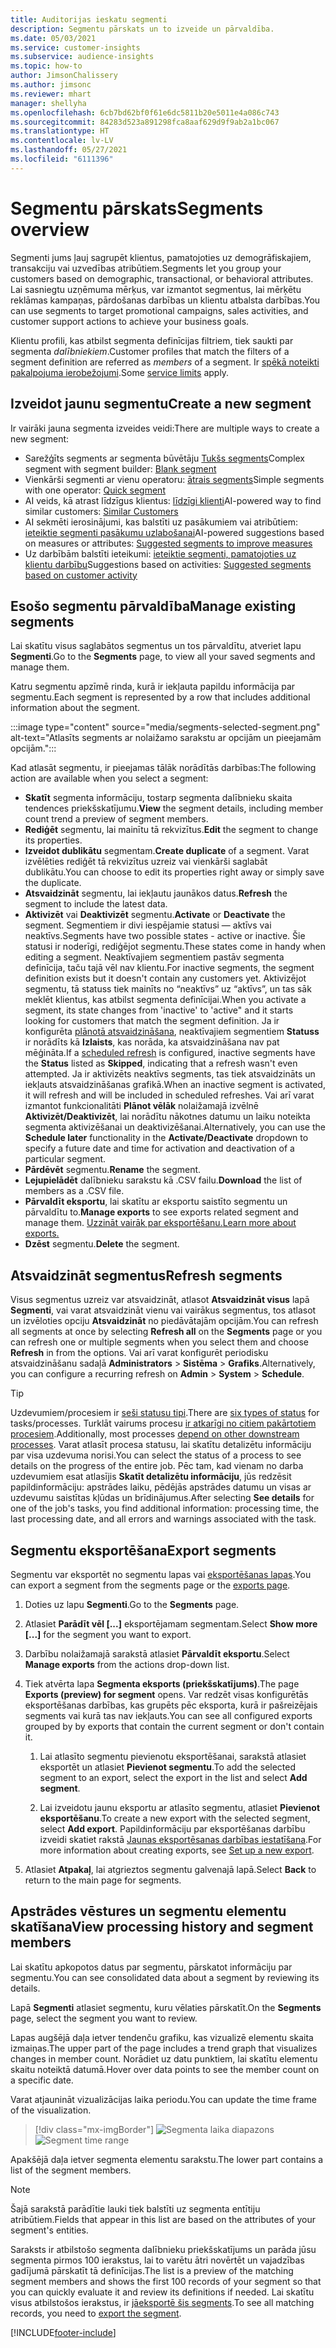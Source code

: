 ```yaml
---
title: Auditorijas ieskatu segmenti
description: Segmentu pārskats un to izveide un pārvaldība.
ms.date: 05/03/2021
ms.service: customer-insights
ms.subservice: audience-insights
ms.topic: how-to
author: JimsonChalissery
ms.author: jimsonc
ms.reviewer: mhart
manager: shellyha
ms.openlocfilehash: 6cb7bd62bf0f61e6dc5811b20e5011e4a086c743
ms.sourcegitcommit: 84283d523a891298fca8aaf629d9f9ab2a1bc067
ms.translationtype: HT
ms.contentlocale: lv-LV
ms.lasthandoff: 05/27/2021
ms.locfileid: "6111396"
---
```

# <a name="segments-overview"></a><span data-ttu-id="d04a6-103">Segmentu pārskats</span><span class="sxs-lookup"><span data-stu-id="d04a6-103">Segments overview</span></span>

<span data-ttu-id="d04a6-104">Segmenti jums ļauj sagrupēt klientus, pamatojoties uz demogrāfiskajiem, transakciju vai uzvedības atribūtiem.</span><span class="sxs-lookup"><span data-stu-id="d04a6-104">Segments let you group your customers based on demographic, transactional, or behavioral attributes.</span></span> <span data-ttu-id="d04a6-105">Lai sasniegtu uzņēmuma mērķus, var izmantot segmentus, lai mērķētu reklāmas kampaņas, pārdošanas darbības un klientu atbalsta darbības.</span><span class="sxs-lookup"><span data-stu-id="d04a6-105">You can use segments to target promotional campaigns, sales activities, and customer support actions to achieve your business goals.</span></span>

<span data-ttu-id="d04a6-106">Klientu profili, kas atbilst segmenta definīcijas filtriem, tiek saukti par segmenta *dalībniekiem*.</span><span class="sxs-lookup"><span data-stu-id="d04a6-106">Customer profiles that match the filters of a segment definition are referred as *members* of a segment.</span></span> <span data-ttu-id="d04a6-107">Ir [spēkā noteikti pakalpojuma ierobežojumi](service-limits.md).</span><span class="sxs-lookup"><span data-stu-id="d04a6-107">Some [service limits](service-limits.md) apply.</span></span>

## <a name="create-a-new-segment"></a><span data-ttu-id="d04a6-108">Izveidot jaunu segmentu</span><span class="sxs-lookup"><span data-stu-id="d04a6-108">Create a new segment</span></span>

<span data-ttu-id="d04a6-109">Ir vairāki jauna segmenta izveides veidi:</span><span class="sxs-lookup"><span data-stu-id="d04a6-109">There are multiple ways to create a new segment:</span></span> 

- <span data-ttu-id="d04a6-110">Sarežģīts segments ar segmenta būvētāju [Tukšs segments](segment-builder.md#create-a-new-segment)</span><span class="sxs-lookup"><span data-stu-id="d04a6-110">Complex segment with segment builder: [Blank segment](segment-builder.md#create-a-new-segment)</span></span>
- <span data-ttu-id="d04a6-111">Vienkārši segmenti ar vienu operatoru: [ātrais segments](segment-builder.md#quick-segments)</span><span class="sxs-lookup"><span data-stu-id="d04a6-111">Simple segments with one operator: [Quick segment](segment-builder.md#quick-segments)</span></span>
- <span data-ttu-id="d04a6-112">AI veids, kā atrast līdzīgus klientus: [līdzīgi klienti](find-similar-customer-segments.md)</span><span class="sxs-lookup"><span data-stu-id="d04a6-112">AI-powered way to find similar customers: [Similar Customers](find-similar-customer-segments.md)</span></span>
- <span data-ttu-id="d04a6-113">AI sekmēti ierosinājumi, kas balstīti uz pasākumiem vai atribūtiem: [ieteiktie segmenti pasākumu uzlabošanai](suggested-segments.md)</span><span class="sxs-lookup"><span data-stu-id="d04a6-113">AI-powered suggestions based on measures or attributes: [Suggested segments to improve measures](suggested-segments.md)</span></span>
- <span data-ttu-id="d04a6-114">Uz darbībām balstīti ieteikumi: [ieteiktie segmenti, pamatojoties uz klientu darbību](suggested-segments-activity.md)</span><span class="sxs-lookup"><span data-stu-id="d04a6-114">Suggestions based on activities: [Suggested segments based on customer activity](suggested-segments-activity.md)</span></span>

## <a name="manage-existing-segments"></a><span data-ttu-id="d04a6-115">Esošo segmentu pārvaldība</span><span class="sxs-lookup"><span data-stu-id="d04a6-115">Manage existing segments</span></span>

<span data-ttu-id="d04a6-116">Lai skatītu visus saglabātos segmentus un tos pārvaldītu, atveriet lapu **Segmenti**.</span><span class="sxs-lookup"><span data-stu-id="d04a6-116">Go to the **Segments** page, to view all your saved segments and manage them.</span></span>

<span data-ttu-id="d04a6-117">Katru segmentu apzīmē rinda, kurā ir iekļauta papildu informācija par segmentu.</span><span class="sxs-lookup"><span data-stu-id="d04a6-117">Each segment is represented by a row that includes additional information about the segment.</span></span>

:::image type="content" source="media/segments-selected-segment.png" alt-text="Atlasīts segments ar nolaižamo sarakstu ar opcijām un pieejamām opcijām.":::

<span data-ttu-id="d04a6-119">Kad atlasāt segmentu, ir pieejamas tālāk norādītās darbības:</span><span class="sxs-lookup"><span data-stu-id="d04a6-119">The following action are available when you select a segment:</span></span>

- <span data-ttu-id="d04a6-120">**Skatīt** segmenta informāciju, tostarp segmenta dalībnieku skaita tendences priekšskatījumu.</span><span class="sxs-lookup"><span data-stu-id="d04a6-120">**View** the segment details, including member count trend a preview of segment members.</span></span>
- <span data-ttu-id="d04a6-121">**Rediģēt** segmentu, lai mainītu tā rekvizītus.</span><span class="sxs-lookup"><span data-stu-id="d04a6-121">**Edit** the segment to change its properties.</span></span>
- <span data-ttu-id="d04a6-122">**Izveidot dublikātu** segmentam.</span><span class="sxs-lookup"><span data-stu-id="d04a6-122">**Create duplicate** of a segment.</span></span> <span data-ttu-id="d04a6-123">Varat izvēlēties rediģēt tā rekvizītus uzreiz vai vienkārši saglabāt dublikātu.</span><span class="sxs-lookup"><span data-stu-id="d04a6-123">You can choose to edit its properties right away or simply save the duplicate.</span></span>
- <span data-ttu-id="d04a6-124">**Atsvaidzināt** segmentu, lai iekļautu jaunākos datus.</span><span class="sxs-lookup"><span data-stu-id="d04a6-124">**Refresh** the segment to include the latest data.</span></span>
- <span data-ttu-id="d04a6-125">**Aktivizēt** vai **Deaktivizēt** segmentu.</span><span class="sxs-lookup"><span data-stu-id="d04a6-125">**Activate** or **Deactivate** the segment.</span></span> <span data-ttu-id="d04a6-126">Segmentiem ir divi iespējamie statusi — aktīvs vai neaktīvs.</span><span class="sxs-lookup"><span data-stu-id="d04a6-126">Segments have two possible states - active or inactive.</span></span> <span data-ttu-id="d04a6-127">Šie statusi ir noderīgi, rediģējot segmentu.</span><span class="sxs-lookup"><span data-stu-id="d04a6-127">These states come in handy when editing a segment.</span></span> <span data-ttu-id="d04a6-128">Neaktīvajiem segmentiem pastāv segmenta definīcija, taču tajā vēl nav klientu.</span><span class="sxs-lookup"><span data-stu-id="d04a6-128">For inactive segments, the segment definition exists but it doesn't contain any customers yet.</span></span> <span data-ttu-id="d04a6-129">Aktivizējot segmentu, tā statuss tiek mainīts no “neaktīvs” uz “aktīvs”, un tas sāk meklēt klientus, kas atbilst segmenta definīcijai.</span><span class="sxs-lookup"><span data-stu-id="d04a6-129">When you activate a segment, its state changes from 'inactive' to 'active" and it starts looking for customers that match the segment definition.</span></span> <span data-ttu-id="d04a6-130">Ja ir konfigurēta [plānotā atsvaidzināšana](system.md#schedule-tab), neaktīvajiem segmentiem **Statuss** ir norādīts kā **Izlaists**, kas norāda, ka atsvaidzināšana nav pat mēģināta.</span><span class="sxs-lookup"><span data-stu-id="d04a6-130">If a [scheduled refresh](system.md#schedule-tab) is configured, inactive segments have the **Status** listed as **Skipped**, indicating that a refresh wasn't even attempted.</span></span> <span data-ttu-id="d04a6-131">Ja ir aktivizēts neaktīvs segments, tas tiek atsvaidzināts un iekļauts atsvaidzināšanas grafikā.</span><span class="sxs-lookup"><span data-stu-id="d04a6-131">When an inactive segment is activated, it will refresh and will be included in scheduled refreshes.</span></span>
  <span data-ttu-id="d04a6-132">Vai arī varat izmantot funkcionalitāti **Plānot vēlāk** nolaižamajā izvēlnē **Aktivizēt/Deaktivizēt**, lai norādītu nākotnes datumu un laiku noteikta segmenta aktivizēšanai un deaktivizēšanai.</span><span class="sxs-lookup"><span data-stu-id="d04a6-132">Alternatively, you can use the **Schedule later** functionality in the **Activate/Deactivate** dropdown to specify a future date and time for activation and deactivation of a particular segment.</span></span>
- <span data-ttu-id="d04a6-133">**Pārdēvēt** segmentu.</span><span class="sxs-lookup"><span data-stu-id="d04a6-133">**Rename** the segment.</span></span>
- <span data-ttu-id="d04a6-134">**Lejupielādēt** dalībnieku sarakstu kā .CSV failu.</span><span class="sxs-lookup"><span data-stu-id="d04a6-134">**Download** the list of members as a .CSV file.</span></span>
- <span data-ttu-id="d04a6-135">**Pārvaldīt eksportu**, lai skatītu ar eksportu saistīto segmentu un pārvaldītu to.</span><span class="sxs-lookup"><span data-stu-id="d04a6-135">**Manage exports** to see exports related segment and manage them.</span></span> [<span data-ttu-id="d04a6-136">Uzzināt vairāk par eksportēšanu.</span><span class="sxs-lookup"><span data-stu-id="d04a6-136">Learn more about exports.</span></span>](export-destinations.md)
- <span data-ttu-id="d04a6-137">**Dzēst** segmentu.</span><span class="sxs-lookup"><span data-stu-id="d04a6-137">**Delete** the segment.</span></span>

## <a name="refresh-segments"></a><span data-ttu-id="d04a6-138">Atsvaidzināt segmentus</span><span class="sxs-lookup"><span data-stu-id="d04a6-138">Refresh segments</span></span>

<span data-ttu-id="d04a6-139">Visus segmentus uzreiz var atsvaidzināt, atlasot **Atsvaidzināt visus** lapā **Segmenti**, vai varat atsvaidzināt vienu vai vairākus segmentus, tos atlasot un izvēloties opciju **Atsvaidzināt** no piedāvātajām opcijām.</span><span class="sxs-lookup"><span data-stu-id="d04a6-139">You can refresh all segments at once by selecting **Refresh all** on the **Segments** page or you can refresh one or multiple segments when you select them and choose **Refresh** in from the options.</span></span> <span data-ttu-id="d04a6-140">Vai arī varat konfigurēt periodisku atsvaidzināšanu sadaļā **Administrators** > **Sistēma** > **Grafiks**.</span><span class="sxs-lookup"><span data-stu-id="d04a6-140">Alternatively, you can configure a recurring refresh on **Admin** > **System** > **Schedule**.</span></span>

> [!TIP]
> <span data-ttu-id="d04a6-141">Uzdevumiem/procesiem ir [seši statusu tipi](system.md#status-types).</span><span class="sxs-lookup"><span data-stu-id="d04a6-141">There are [six types of status](system.md#status-types) for tasks/processes.</span></span> <span data-ttu-id="d04a6-142">Turklāt vairums procesu [ir atkarīgi no citiem pakārtotiem procesiem](system.md#refresh-policies).</span><span class="sxs-lookup"><span data-stu-id="d04a6-142">Additionally, most processes [depend on other downstream processes](system.md#refresh-policies).</span></span> <span data-ttu-id="d04a6-143">Varat atlasīt procesa statusu, lai skatītu detalizētu informāciju par visa uzdevuma norisi.</span><span class="sxs-lookup"><span data-stu-id="d04a6-143">You can select the status of a process to see details on the progress of the entire job.</span></span> <span data-ttu-id="d04a6-144">Pēc tam, kad vienam no darba uzdevumiem esat atlasījis **Skatīt detalizētu informāciju**, jūs redzēsit papildinformāciju: apstrādes laiku, pēdējās apstrādes datumu un visas ar uzdevumu saistītas kļūdas un brīdinājumus.</span><span class="sxs-lookup"><span data-stu-id="d04a6-144">After selecting **See details** for one of the job's tasks, you find additional information: processing time, the last processing date, and all errors and warnings associated with the task.</span></span>

## <a name="export-segments"></a><span data-ttu-id="d04a6-145">Segmentu eksportēšana</span><span class="sxs-lookup"><span data-stu-id="d04a6-145">Export segments</span></span>

<span data-ttu-id="d04a6-146">Segmentu var eksportēt no segmentu lapas vai [eksportēšanas lapas](export-destinations.md).</span><span class="sxs-lookup"><span data-stu-id="d04a6-146">You can export a segment from the segments page or the [exports page](export-destinations.md).</span></span> 

1. <span data-ttu-id="d04a6-147">Doties uz lapu **Segmenti**.</span><span class="sxs-lookup"><span data-stu-id="d04a6-147">Go to the **Segments** page.</span></span>

1. <span data-ttu-id="d04a6-148">Atlasiet **Parādīt vēl [...]** eksportējamam segmentam.</span><span class="sxs-lookup"><span data-stu-id="d04a6-148">Select **Show more [...]** for the segment you want to export.</span></span>

1. <span data-ttu-id="d04a6-149">Darbību nolaižamajā sarakstā atlasiet **Pārvaldīt eksportu**.</span><span class="sxs-lookup"><span data-stu-id="d04a6-149">Select **Manage exports** from the actions drop-down list.</span></span>

1. <span data-ttu-id="d04a6-150">Tiek atvērta lapa **Segmenta eksports (priekšskatījums)**.</span><span class="sxs-lookup"><span data-stu-id="d04a6-150">The page **Exports (preview) for segment** opens.</span></span> <span data-ttu-id="d04a6-151">Var redzēt visas konfigurētās eksportēšanas darbības, kas grupēts pēc eksporta, kurā ir pašreizējais segments vai kurā tas nav iekļauts.</span><span class="sxs-lookup"><span data-stu-id="d04a6-151">You can see all configured exports grouped by by exports that contain the current segment or don't contain it.</span></span>

   1. <span data-ttu-id="d04a6-152">Lai atlasīto segmentu pievienotu eksportēšanai, sarakstā atlasiet eksportēt un atlasiet **Pievienot segmentu**.</span><span class="sxs-lookup"><span data-stu-id="d04a6-152">To add the selected segment to an export, select the export in the list and select **Add segment**.</span></span>

   1. <span data-ttu-id="d04a6-153">Lai izveidotu jaunu eksportu ar atlasīto segmentu, atlasiet **Pievienot eksportēšanu**.</span><span class="sxs-lookup"><span data-stu-id="d04a6-153">To create a new export with the selected segment, select **Add export**.</span></span> <span data-ttu-id="d04a6-154">Papildinformāciju par eksportēšanas darbību izveidi skatiet rakstā [Jaunas eksportēsanas darbības iestatīšana](export-destinations.md#set-up-a-new-export).</span><span class="sxs-lookup"><span data-stu-id="d04a6-154">For more information about creating exports, see [Set up a new export](export-destinations.md#set-up-a-new-export).</span></span>

1. <span data-ttu-id="d04a6-155">Atlasiet **Atpakaļ**, lai atgrieztos segmentu galvenajā lapā.</span><span class="sxs-lookup"><span data-stu-id="d04a6-155">Select **Back** to return to the main page for segments.</span></span>

## <a name="view-processing-history-and-segment-members"></a><span data-ttu-id="d04a6-156">Apstrādes vēstures un segmentu elementu skatīšana</span><span class="sxs-lookup"><span data-stu-id="d04a6-156">View processing history and segment members</span></span>

<span data-ttu-id="d04a6-157">Lai skatītu apkopotos datus par segmentu, pārskatot informāciju par segmentu.</span><span class="sxs-lookup"><span data-stu-id="d04a6-157">You can see consolidated data about a segment by reviewing its details.</span></span>

<span data-ttu-id="d04a6-158">Lapā **Segmenti** atlasiet segmentu, kuru vēlaties pārskatīt.</span><span class="sxs-lookup"><span data-stu-id="d04a6-158">On the **Segments** page, select the segment you want to review.</span></span>

<span data-ttu-id="d04a6-159">Lapas augšējā daļa ietver tendenču grafiku, kas vizualizē elementu skaita izmaiņas.</span><span class="sxs-lookup"><span data-stu-id="d04a6-159">The upper part of the page includes a trend graph that visualizes changes in member count.</span></span> <span data-ttu-id="d04a6-160">Norādiet uz datu punktiem, lai skatītu elementu skaitu noteiktā datumā.</span><span class="sxs-lookup"><span data-stu-id="d04a6-160">Hover over data points to see the member count on a specific date.</span></span>

<span data-ttu-id="d04a6-161">Varat atjaunināt vizualizācijas laika periodu.</span><span class="sxs-lookup"><span data-stu-id="d04a6-161">You can update the time frame of the visualization.</span></span>

> [!div class="mx-imgBorder"]
> <span data-ttu-id="d04a6-162">![Segmenta laika diapazons](media/segment-time-range.png "Segmenta laika diapazons")</span><span class="sxs-lookup"><span data-stu-id="d04a6-162">![Segment time range](media/segment-time-range.png "Segment time range")</span></span>

<span data-ttu-id="d04a6-163">Apakšējā daļa ietver segmenta elementu sarakstu.</span><span class="sxs-lookup"><span data-stu-id="d04a6-163">The lower part contains a list of the segment members.</span></span>

> [!NOTE]
> <span data-ttu-id="d04a6-164">Šajā sarakstā parādītie lauki tiek balstīti uz segmenta entītiju atribūtiem.</span><span class="sxs-lookup"><span data-stu-id="d04a6-164">Fields that appear in this list are based on the attributes of your segment's entities.</span></span>
>
><span data-ttu-id="d04a6-165">Saraksts ir atbilstošo segmenta dalībnieku priekšskatījums un parāda jūsu segmenta pirmos 100 ierakstus, lai to varētu ātri novērtēt un vajadzības gadījumā pārskatīt tā definīcijas.</span><span class="sxs-lookup"><span data-stu-id="d04a6-165">The list is a preview of the matching segment members and shows the first 100 records of your segment so that you can quickly evaluate it and review its definitions if needed.</span></span> <span data-ttu-id="d04a6-166">Lai skatītu visus atbilstošos ierakstus, ir [jāeksportē šis segments](export-destinations.md).</span><span class="sxs-lookup"><span data-stu-id="d04a6-166">To see all matching records, you need to [export the segment](export-destinations.md).</span></span>

[!INCLUDE[footer-include](../includes/footer-banner.md)] 
